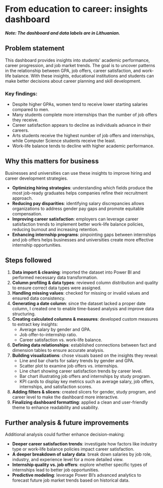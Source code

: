  
# From education to career: insights dashboard
**_Note: The dashboard and data labels are in Lithuanian._**  
## Problem statement

This dashboard provides insights into students' academic performance, career progression, and job market trends. The goal is to uncover patterns in the relationship between GPA, job offers, career satisfaction, and work-life balance. With these insights, educational institutions and students can make better decisions about career planning and skill development.

### Key findings:

- Despite higher GPAs, women tend to receive lower starting salaries compared to men.
- Many students complete more internships than the number of job offers they receive.
- Career satisfaction appears to decline as individuals advance in their careers.
- Arts students receive the highest number of job offers and internships, while Computer Science students receive the least.
- Work-life balance tends to decline with higher academic performance.

## Why this matters for business

Businesses and universities can use these insights to improve hiring and career development strategies.

- **Optimizing hiring strategies**: understanding which fields produce the most job-ready graduates helps companies refine their recruitment approach.
- **Reducing pay disparities**: identifying salary discrepancies allows organizations to address gender pay gaps and promote equitable compensation.
- **Improving career satisfaction**: employers can leverage career satisfaction trends to implement better work-life balance policies, reducing burnout and increasing retention.
- **Enhancing internship programs**: pinpointing gaps between internships and job offers helps businesses and universities create more effective internship opportunities.

## Steps followed

1. **Data import & cleaning**: imported the dataset into Power BI and performed necessary data transformation.
2. **Column profiling & data types**: reviewed column distribution and quality to ensure correct data types were assigned.
3. **Handling missing values**: checked for missing or invalid values and ensured data consistency.
4. **Generating a date column**: since the dataset lacked a proper date column, I created one to enable time-based analysis and improve data structuring.
5. **Creating calculated columns & measures**: developed custom measures to extract key insights:
   - Average salary by gender and GPA.
   - Job offer-to-internship ratio.
   - Career satisfaction vs. work-life balance.
6. **Defining data relationships**: established connections between fact and dimension tables to ensure accurate analysis.
7. **Building visualizations**: chose visuals based on the insights they reveal:
   - Line and bar charts for salary trends by gender and GPA.
   - Scatter plot to examine job offers vs. internships.
   - Line chart showing career satisfaction trends by career level.
   - Bar chart illustrating job offers and internships by study program.
   - KPI cards to display key metrics such as average salary, job offers, internships, and satisfaction scores.
8. **Adding filters & slicers**: created slicers for gender, study program, and career level to make the dashboard more interactive.
9. **Finalizing dashboard formatting**: applied a clean and user-friendly theme to enhance readability and usability.

## Further analysis & future improvements

Additional analysis could further enhance decision-making:

- **Deeper career satisfaction trends**: investigate how factors like industry type or work-life balance policies impact career satisfaction.
- **A deeper breakdown of salary data**: break down salaries by job role, industry, and experience level for a more detailed view.
- **Internship quality vs. job offers**: explore whether specific types of internships lead to better job opportunities.
- **Predictive modeling**: leverage Power BI’s advanced analytics to forecast future job market trends based on historical data.



